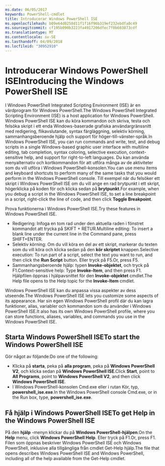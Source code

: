```yaml
---
ms.date: 06/05/2017
keywords: PowerShell-cmdlet
title: Introducerar Windows PowerShell ISE
ms.openlocfilehash: b09e64d0258d11f1f16f96b319ef232ebdfa0c49
ms.sourcegitcommit: cf195b090b3223fa4917206dfec7f0b603873cdf
ms.translationtype: MT
ms.contentlocale: sv-SE
ms.lasthandoff: 04/09/2018
ms.locfileid: "30952910"
---
```

# <a name="introducing-the-windows-powershell-ise"></a><span data-ttu-id="09c4f-103">Introducerar Windows PowerShell ISE</span><span class="sxs-lookup"><span data-stu-id="09c4f-103">Introducing the Windows PowerShell ISE</span></span>

<span data-ttu-id="09c4f-104">I Windows PowerShell Integrated Scripting Environment (ISE) är en värdprogram för Windows PowerShell.</span><span class="sxs-lookup"><span data-stu-id="09c4f-104">The Windows PowerShell Integrated Scripting Environment (ISE) is a host application for Windows PowerShell.</span></span> <span data-ttu-id="09c4f-105">Windows PowerShell ISE kan du köra kommandon och skriva, testa och felsöka skript i ett enda Windows-baserade grafiska användargränssnitt med redigering, flikavslutande, syntax färgläggning, selektiv körning, sammanhangsberoende hjälp och support för höger-till-vänster-språk.</span><span class="sxs-lookup"><span data-stu-id="09c4f-105">In Windows PowerShell ISE, you can run commands and write, test, and debug scripts in a single Windows-based graphic user interface with multiline editing, tab completion, syntax coloring, selective execution, context-sensitive help, and support for right-to-left languages.</span></span> <span data-ttu-id="09c4f-106">Du kan använda menyalternativ och kortkommandon för att utföra många av de aktiviteter som du vill utföra i Windows PowerShell-konsolen.</span><span class="sxs-lookup"><span data-stu-id="09c4f-106">You can use menu items and keyboard shortcuts to perform many of the same tasks that you would perform in the Windows PowerShell console.</span></span> <span data-ttu-id="09c4f-107">Till exempel när du felsöker ett skript i Windows PowerShell ISE om du vill ange en rad brytpunkt i ett skript, högerklicka på koden för och klicka sedan på **brytpunkt**.</span><span class="sxs-lookup"><span data-stu-id="09c4f-107">For example, when you debug a script in the Windows PowerShell ISE, to set a line breakpoint in a script, right-click the line of code, and then click **Toggle Breakpoint**.</span></span>

<span data-ttu-id="09c4f-108">Prova funktionerna i Windows PowerShell ISE.</span><span class="sxs-lookup"><span data-stu-id="09c4f-108">Try these features in Windows PowerShell ISE.</span></span>

- <span data-ttu-id="09c4f-109">Redigering: Infoga en tom rad under den aktuella raden i fönstret kommandot att trycka på SKIFT + RETUR.</span><span class="sxs-lookup"><span data-stu-id="09c4f-109">Multiline editing: To insert a blank line under the current line in the Command pane, press SHIFT+ENTER.</span></span>
- <span data-ttu-id="09c4f-110">Selektiv körning: Om du vill köra en del av ett skript, markerar du texten som du vill köra och klicka sedan på den **kör skriptet** knappen.</span><span class="sxs-lookup"><span data-stu-id="09c4f-110">Selective execution: To run part of a script, select the text you want to run, and then click the **Run Script** button.</span></span> <span data-ttu-id="09c4f-111">Eller tryck på F5.</span><span class="sxs-lookup"><span data-stu-id="09c4f-111">Or, press F5.</span></span>
- <span data-ttu-id="09c4f-112">Sammanhangsberoende hjälp: typen **Invoke-objektet**, och tryck på F1.</span><span class="sxs-lookup"><span data-stu-id="09c4f-112">Context-sensitive help: Type **Invoke-Item**, and then press F1.</span></span> <span data-ttu-id="09c4f-113">Hjälpfilen öppnas i hjälpavsnittet för den **Invoke-objektet** cmdlet.</span><span class="sxs-lookup"><span data-stu-id="09c4f-113">The Help file opens to the Help topic for the **Invoke-Item** cmdlet.</span></span>

<span data-ttu-id="09c4f-114">Windows PowerShell ISE kan du anpassa vissa aspekter av dess utseende.</span><span class="sxs-lookup"><span data-stu-id="09c4f-114">The Windows PowerShell ISE lets you customize some aspects of its appearance.</span></span> <span data-ttu-id="09c4f-115">Har sin egen Windows PowerShell profil där du kan lagra funktioner, alias, variabler och kommandon som du använder i Windows PowerShell ISE.</span><span class="sxs-lookup"><span data-stu-id="09c4f-115">It also has its own Windows PowerShell profile, where you can store functions, aliases, variables, and commands you use in the Windows PowerShell ISE.</span></span>

## <a name="to-start-the-windows-powershell-ise"></a><span data-ttu-id="09c4f-116">Starta Windows PowerShell ISE</span><span class="sxs-lookup"><span data-stu-id="09c4f-116">To start the Windows PowerShell ISE</span></span>

<span data-ttu-id="09c4f-117">Gör något av följande:</span><span class="sxs-lookup"><span data-stu-id="09c4f-117">Do one of the following:</span></span>

- <span data-ttu-id="09c4f-118">Klicka på **starta**, peka på **alla program**, peka på **Windows PowerShell V2**, och klicka sedan på **Windows PowerShell ISE**.</span><span class="sxs-lookup"><span data-stu-id="09c4f-118">Click **Start**, point to **All Programs**, point to **Windows PowerShell V2**, and then click **Windows PowerShell ISE**.</span></span>
- <span data-ttu-id="09c4f-119">I Windows PowerShell-konsolen Cmd.exe eller i rutan Kör, typ, **powershell_ise.exe**.</span><span class="sxs-lookup"><span data-stu-id="09c4f-119">In the Windows PowerShell console Cmd.exe, or in the Run box, type, **powershell_ise.exe**.</span></span>

## <a name="to-get-help-in-the-windows-powershell-ise"></a><span data-ttu-id="09c4f-120">Få hjälp i Windows PowerShell ISE</span><span class="sxs-lookup"><span data-stu-id="09c4f-120">To get Help in the Windows PowerShell ISE</span></span>

<span data-ttu-id="09c4f-121">På den **hjälp** -menyn klickar du på **Windows PowerShell-hjälpen**.</span><span class="sxs-lookup"><span data-stu-id="09c4f-121">On the **Help** menu, click **Windows PowerShell Help**.</span></span> <span data-ttu-id="09c4f-122">Eller tryck på F1.</span><span class="sxs-lookup"><span data-stu-id="09c4f-122">Or, press F1.</span></span> <span data-ttu-id="09c4f-123">Filen som öppnas beskriver Windows PowerShell ISE och Windows PowerShell, inklusive alla tillgängliga från cmdlet Get-Help hjälp.</span><span class="sxs-lookup"><span data-stu-id="09c4f-123">The file that opens describes Windows PowerShell ISE and Windows PowerShell, including all of the help available from the Get-Help cmdlet.</span></span>